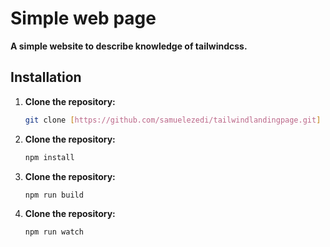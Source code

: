 # Simple web page

**A simple website to describe knowledge of tailwindcss.**


## Installation
1. **Clone the repository:**
   ```bash
   git clone [https://github.com/samuelezedi/tailwindlandingpage.git]


2. **Clone the repository:**
   ```bash
   npm install

3. **Clone the repository:**
   ```bash
   npm run build

4. **Clone the repository:**
   ```bash
   npm run watch